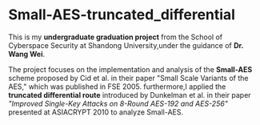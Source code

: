 # Small-AES-truncated_differential
This is my **undergraduate graduation project** from the School of Cyberspace Security at Shandong University,under the guidance of **Dr. Wang Wei**.

The project focuses on the implementation and analysis of the **Small-AES** scheme proposed by Cid et al. in their paper "Small Scale Variants of the AES," which was published in FSE 2005.
furthermore,I applied the **truncated differential route** introduced by Dunkelman et al. in their paper *"Improved Single-Key Attacks on 8-Round AES-192 and AES-256"* presented at ASIACRYPT 2010 to analyze Small-AES.
